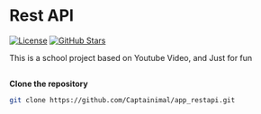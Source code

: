# Rest API

[![License](https://img.shields.io/badge/license-MIT-blue.svg)](LICENSE)
[![GitHub Stars](https://img.shields.io/github/stars/yourusername/your-repository.svg)](https://github.com/yourusername/your-repository/stargazers)

This is a school project based on Youtube Video, and Just for fun

## 
**Clone the repository**

```bash
git clone https://github.com/Captainimal/app_restapi.git
